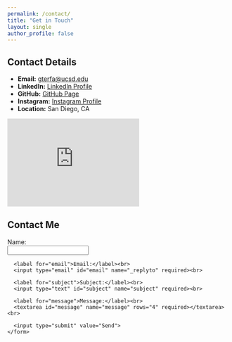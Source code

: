 ```yaml
---
permalink: /contact/
title: "Get in Touch"
layout: single
author_profile: false
---
```


<div class="contact-section">
  <div class="contact-details">
    <h2>Contact Details</h2>
    <ul>
      <li><strong>Email:</strong> <a href="mailto:gterfa@ucsd.edu">gterfa@ucsd.edu</a></li>
      <li><strong>LinkedIn:</strong> <a href="https://linkedin.com/girma-terfa-cs" target="_blank">LinkedIn Profile</a></li>
      <li><strong>GitHub:</strong> <a href="https://github.com/gir-ma" target="_blank">GitHub Page</a></li>
      <li><strong>Instagram:</strong> <a href="https://instagram.com/girma_11" target="_blank">Instagram Profile</a></li>
      <li><strong>Location:</strong> San Diego, CA</li>
    </ul>
    <iframe
      src="https://www.google.com/maps/embed?pb=!1m18!1m12!1m3!1d3381.552469031871!2d-117.2359142846117!3d32.88006008094002!2m3!1f0!2f0!3f0!3m2!1i1024!2i768!4f13.1!3m3!1m2!1s0x80dbff8e4a2b48a7%3A0xb0e6c87e57774b63!2sUniversity%20of%20California%20San%20Diego!5e0!3m2!1sen!2sus!4v1636207076747!5m2!1sen!2sus"
      width="300" height="200" style="border:0;" allowfullscreen="" loading="lazy"></iframe>
  </div>

  <div class="contact-form">
    <h2>Contact Me</h2>
    <form action="https://formspree.io/f/my-form-id" method="POST">
      <label for="name">Name:</label><br>
      <input type="text" id="name" name="name" required><br>

      <label for="email">Email:</label><br>
      <input type="email" id="email" name="_replyto" required><br>

      <label for="subject">Subject:</label><br>
      <input type="text" id="subject" name="subject" required><br>

      <label for="message">Message:</label><br>
      <textarea id="message" name="message" rows="4" required></textarea><br>

      <input type="submit" value="Send">
    </form>
  </div>
</div>
